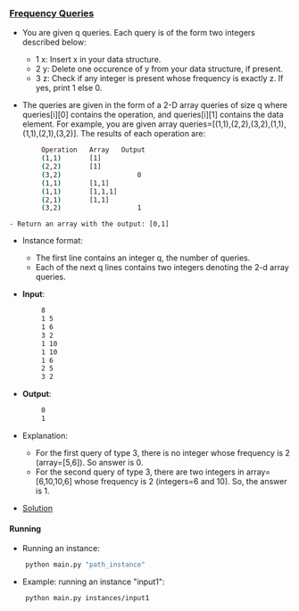 ### [Frequency Queries](https://www.hackerrank.com/challenges/frequency-queries/problem)
- You are given q queries. Each query is of the form two integers described below:
    - 1 x: Insert x in your data structure.
    - 2 y: Delete one occurence of y from your data structure, if present.
    - 3 z: Check if any integer is present whose frequency is exactly z. If yes, print 1 else 0.

- The queries are given in the form of a 2-D array queries of size q where queries[i][0] contains the operation, and queries[i][1] contains the data element. For example, you are given array queries=[(1,1),(2,2),(3,2),(1,1),(1,1),(2,1),(3,2)]. The results of each operation are:

````bash
        Operation   Array   Output
        (1,1)       [1]
        (2,2)       [1]
        (3,2)                   0
        (1,1)       [1,1]
        (1,1)       [1,1,1]
        (2,1)       [1,1]
        (3,2)                   1
````
    - Return an array with the output: [0,1]

- Instance format:
    - The first line contains an integer q, the number of queries.
    - Each of the next q lines contains two integers denoting the 2-d array queries.

- **Input**:
````bash
        8
        1 5
        1 6
        3 2
        1 10
        1 10
        1 6
        2 5
        3 2
````

- **Output**:
````bash
        0
        1
````

- Explanation:
    - For the first query of type 3, there is no integer whose frequency is 2 (array=[5,6]). So answer is 0.
    - For the second query of type 3, there are two integers in array=[6,10,10,6] whose frequency is 2 (integers=6 and 10). So, the answer is 1.

- [Solution](main.py)

#### Running
- Running an instance:
````bash
    python main.py "path_instance"
````

- Example: running an instance "input1":
````bash
    python main.py instances/input1
````
